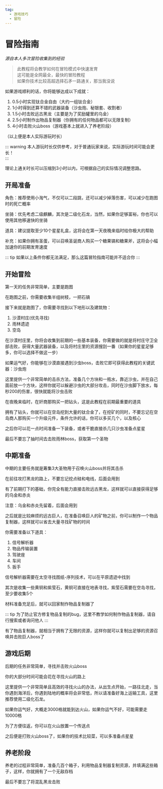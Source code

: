 ```yaml
---
tag:
  - 游戏技巧
  - 冒险
---
```


# 冒险指南

*源自本人多次冒险收集到的经验*

> 此教程将会教学如何在冒险模式中快速发育  
这可能是全网最全，最快的冒险教程  
如果你技术比较高超选择石矛一路通关，那当我没说

如果游戏顺利的话，你将能够达成以下成就：
1. 0.5小时实现钛合金自由（大约一组钛合金）
2. 1小时得到还算不错的武器装备（沙虫炮、秘银套、收割者）
3. 1.5小时击败远古黑龙（主要是为了奖励罐里的乌金）
4. 2.5小时制作出物品复制器（你拥有的任何物品都可以无限复制）
5. 4小时击败火山boss（游戏基本上就进入了养老阶段）

（以上便是本人实际游玩时长）

::: warning
本人游玩时长仅供参考，对于普通玩家来说，实际游玩时间可能会更长！  
:::

理论上通关时长可以压缩到3小时以内，可根据自己的实际情况调整思路。


## 开局准备

角色：推荐使用小淘气，不仅可以二段跳，还可以减少掉落伤害，可以减少在跑图时的死亡概率

坐骑：优先考虑二级麒麟，其次是二级化石龙，当然，如果你足够富裕，你也可以使用其他移速快的坐骑

道具：建议提取至少10个星星礼盒，这将会在第一天夜晚来临时给你极大的帮助

补充：如果你拥有圣蛋，可以召唤圣诞商人购买一个糖果镐和糖果斧，这将会小幅加速你的前期发育速度

::: tip
如果以上条件你都无法满足，那么这篇冒险指南可能并不适合你
:::

## 开始冒险

第一天的任务非常简单，主要是跑图

在跑图之前，你需要收集半组树枝，一把石镐

接下来就是跑图了，你需要寻找到以下地形以及建筑物：

1. 沙漠村庄(优先寻找)
2. 雨林遗迹
3. 空岛

在沙漠村庄里，你将会收集到前期的一些基本装备，你需要做的就是将村庄守卫全部击败，获得大量武器装备，以及将村庄里的资源搜刮一番（如果你的星星足够多，你可以选择不做这一步）

如果运气好，你能够在沙漠直接遇到沙虫boss，击败它即可获得此教程的关键武器：沙虫炮

这里提供一个非常简单的击杀方法，准备几个方块和一瓶水，靠近沙虫，并在自己面前放一个方块，这样你就可以躲避沙虫的大部分攻击，同时在沙虫脚下放水，每秒200的伤害，很快就能将沙虫击败

在夜晚来临时，在奸商那购买一把钻头，这是此教程在前期最重要的道具

拥有了钻头，你就可以在空岛挖到大量的钛合金了，在挖矿的同时，不要忘记在空岛商人那购买一个升级元件，条件允许的话，你可以多买几个，以及核心

之后你可以花一点时间准备一下装备，或者干脆直接杀几只沙虫准备点星星

最后不要忘了抽时间去击败雨林boss，获取第一个圣物

## 中期准备

中期的主要任务就是筹集3大圣物用于召唤火山boss并将其击杀

在前往攻打黑龙的路上，不要忘记挖点硅和电线，后面会用到

有了前期打下的基础，你完全有能力直接击败远古黑龙，这样就可以直接获得足够的乌金和赤炎

注意：乌金和赤炎先留着，后面会用到

之后就是比较麻烦的远古巨人，在准备召唤巨人的矿物之前，你可以制作一个物品复制器，这样就可以省去大量寻找矿物的时间

你需要准备以下道具：
1. 信号解析器
2. 物品传输装置
3. 驾驶座
4. 车间
5. 扳手

信号解析器需要在太空寻找图纸-序列技术，可以在平原遗迹中找到

其次是收集一些黄铜和紫莹石，黄铜可直接在地表寻找，紫莹石需要在空岛寻找，至少要收集5个

材料准备充足后，就可以回家制作物品复制器了

::: tip
为了防止官方修复物品复制的bug，这里不教学如何制作物品复制器，请自行搜索或者询问他人
:::

有了物品复制器，就相当于拥有了无限的资源，这样你就可以复制出足够的资源召唤并击败巨人boss了

## 游戏后期

后期的任务非常简单，寻找并击败火山boss

你的大部分时间可能会花在寻找火山的路上

这里提供一个非常简单且高效的寻找火山的办法，从出生点开始，一路往北走，当你遇到海洋后，你遇到陆地的概率将会非常低，所以请准备好海上运输工具，这里推荐使用二级化石龙。

如果你运气好，大概走3000格就能到达火山，如果你运气不好，可能需要走10000格

为了方便往返，你可以在火山放置一个传送点

之后便是打败火山boss了，如果你的技术比较菜，可以多准备点星星

## 养老阶段

养老的过程非常简单，准备几百个箱子，利用物品复制器复制资源，并填满这些箱子，这样，你就拥有了一个无敌存档

最后不要忘了将混乱黑龙击败
